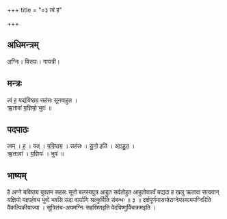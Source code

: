 +++
title = "०३ त्वं ह"

+++
## अधिमन्त्रम्
अग्निः। विरूपः। गायत्री।

## मन्त्रः
त्वं ह॒ यद्य॑विष्ठ्य॒ सह॑सः सूनवाहुत ।  
ऋ॒तावा॑ य॒ज्ञियो॒ भुवः॑ ॥

## पदपाठः
त्वम् । ह॒ । यत् । य॒वि॒ष्ठ्य॒ । सह॑सः । सू॒नो॒ इति॑ । आ॒ऽहु॒त॒ ।  
ऋ॒तऽवा॑ । य॒ज्ञियः॑ । भुवः॑ ॥

## भाष्यम्
हे अग्ने यविष्ठ्य युवतम सहसः सूनो बलस्यपुत्र आहुत सर्वतोहुत आहुतोवात्वँ यद्यदा ह खलु ऋतावा सत्यवान् यज्ञियो यज्ञार्हश्च भुवो भवसि सदा वार्याणि श्रत्कुर्विति संबन्धः ॥ ३ ॥ दर्शपूर्णमासयोराग्नेयस्यायमग्निरिति वैकल्पिकीयाज्या । सूत्रितंच-अयमग्निः सहस्रिणइति वेदंविष्णुर्विचक्रमइति ।